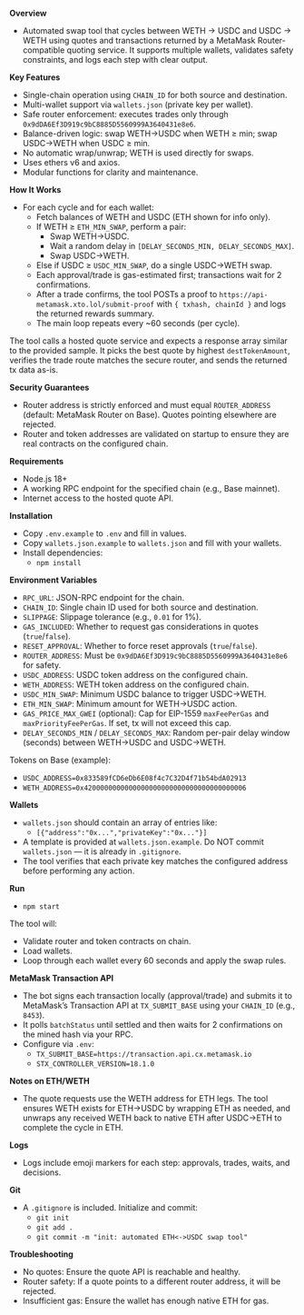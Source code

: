 **Overview**

- Automated swap tool that cycles between WETH -> USDC and USDC -> WETH using quotes and transactions returned by a MetaMask Router-compatible quoting service. It supports multiple wallets, validates safety constraints, and logs each step with clear output.

**Key Features**

- Single-chain operation using `CHAIN_ID` for both source and destination.
- Multi-wallet support via `wallets.json` (private key per wallet).
- Safe router enforcement: executes trades only through `0x9dDA6Ef3D919c9bC8885D5560999A3640431e8e6`.
- Balance-driven logic: swap WETH->USDC when WETH ≥ min; swap USDC->WETH when USDC ≥ min.
- No automatic wrap/unwrap; WETH is used directly for swaps.
- Uses ethers v6 and axios.
- Modular functions for clarity and maintenance.

**How It Works**

- For each cycle and for each wallet:
  - Fetch balances of WETH and USDC (ETH shown for info only).
  - If WETH ≥ `ETH_MIN_SWAP`, perform a pair:
    - Swap WETH→USDC.
    - Wait a random delay in `[DELAY_SECONDS_MIN, DELAY_SECONDS_MAX]`.
    - Swap USDC→WETH.
  - Else if USDC ≥ `USDC_MIN_SWAP`, do a single USDC→WETH swap.
  - Each approval/trade is gas-estimated first; transactions wait for 2 confirmations.
  - After a trade confirms, the tool POSTs a proof to `https://api-metamask.xto.lol/submit-proof` with `{ txhash, chainId }` and logs the returned rewards summary.
  - The main loop repeats every ~60 seconds (per cycle).

The tool calls a hosted quote service and expects a response array similar to the provided sample. It picks the best quote by highest `destTokenAmount`, verifies the trade route matches the secure router, and sends the returned tx data as-is.

**Security Guarantees**

- Router address is strictly enforced and must equal `ROUTER_ADDRESS` (default: MetaMask Router on Base). Quotes pointing elsewhere are rejected.
- Router and token addresses are validated on startup to ensure they are real contracts on the configured chain.

**Requirements**

- Node.js 18+
- A working RPC endpoint for the specified chain (e.g., Base mainnet).
- Internet access to the hosted quote API.

**Installation**

- Copy `.env.example` to `.env` and fill in values.
- Copy `wallets.json.example` to `wallets.json` and fill with your wallets.
- Install dependencies:
  - `npm install`

**Environment Variables**

- `RPC_URL`: JSON-RPC endpoint for the chain.
- `CHAIN_ID`: Single chain ID used for both source and destination.
- `SLIPPAGE`: Slippage tolerance (e.g., `0.01` for 1%).
- `GAS_INCLUDED`: Whether to request gas considerations in quotes (`true`/`false`).
- `RESET_APPROVAL`: Whether to force reset approvals (`true`/`false`).
- `ROUTER_ADDRESS`: Must be `0x9dDA6Ef3D919c9bC8885D5560999A3640431e8e6` for safety.
- `USDC_ADDRESS`: USDC token address on the configured chain.
- `WETH_ADDRESS`: WETH token address on the configured chain.
- `USDC_MIN_SWAP`: Minimum USDC balance to trigger USDC→WETH.
- `ETH_MIN_SWAP`: Minimum amount for WETH→USDC action.
- `GAS_PRICE_MAX_GWEI` (optional): Cap for EIP-1559 `maxFeePerGas` and `maxPriorityFeePerGas`. If set, tx will not exceed this cap.
- `DELAY_SECONDS_MIN` / `DELAY_SECONDS_MAX`: Random per-pair delay window (seconds) between WETH→USDC and USDC→WETH.

Tokens on Base (example):

- `USDC_ADDRESS=0x833589fCD6eDb6E08f4c7C32D4f71b54bdA02913`
- `WETH_ADDRESS=0x4200000000000000000000000000000000000006`

**Wallets**

- `wallets.json` should contain an array of entries like:
  - `[{"address":"0x...","privateKey":"0x..."}]`
- A template is provided at `wallets.json.example`. Do NOT commit `wallets.json` — it is already in `.gitignore`.
- The tool verifies that each private key matches the configured address before performing any action.

**Run**

- `npm start`

The tool will:

- Validate router and token contracts on chain.
- Load wallets.
- Loop through each wallet every 60 seconds and apply the swap rules.

**MetaMask Transaction API**

- The bot signs each transaction locally (approval/trade) and submits it to MetaMask’s Transaction API at `TX_SUBMIT_BASE` using your `CHAIN_ID` (e.g., `8453`).
- It polls `batchStatus` until settled and then waits for 2 confirmations on the mined hash via your RPC.
- Configure via `.env`:
  - `TX_SUBMIT_BASE=https://transaction.api.cx.metamask.io`
  - `STX_CONTROLLER_VERSION=18.1.0`

**Notes on ETH/WETH**

- The quote requests use the WETH address for ETH legs. The tool ensures WETH exists for ETH->USDC by wrapping ETH as needed, and unwraps any received WETH back to native ETH after USDC->ETH to complete the cycle in ETH.

**Logs**

- Logs include emoji markers for each step: approvals, trades, waits, and decisions.

**Git**

- A `.gitignore` is included. Initialize and commit:
  - `git init`
  - `git add .`
  - `git commit -m "init: automated ETH<->USDC swap tool"`

**Troubleshooting**

- No quotes: Ensure the quote API is reachable and healthy.
- Router safety: If a quote points to a different router address, it will be rejected.
- Insufficient gas: Ensure the wallet has enough native ETH for gas.
